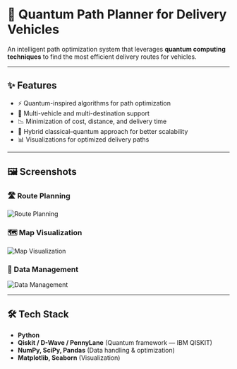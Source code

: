 # 🚚 Quantum Path Planner for Delivery Vehicles

An intelligent path optimization system that leverages **quantum computing techniques** to find the most efficient delivery routes for vehicles.  

---

## ✨ Features
- ⚡ Quantum-inspired algorithms for path optimization  
- 🚗 Multi-vehicle and multi-destination support  
- 📉 Minimization of cost, distance, and delivery time  
- 🔀 Hybrid classical–quantum approach for better scalability  
- 📊 Visualizations for optimized delivery paths  

---

## 🖼️ Screenshots

### 🛣️ Route Planning
![Route Planning](assets/route_planning.png)

### 🗺️ Map Visualization
![Map Visualization](assets/map_visualization.png)

### 📂 Data Management
![Data Management](assets/data_management.png)

---

## 🛠️ Tech Stack
- **Python**  
- **Qiskit / D-Wave / PennyLane** (Quantum framework — IBM QISKIT)  
- **NumPy, SciPy, Pandas** (Data handling & optimization)  
- **Matplotlib, Seaborn** (Visualization)  

